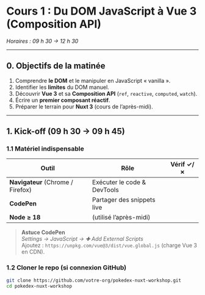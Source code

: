 # Cours 1 : Du DOM JavaScript à Vue 3 (Composition API)  
_Horaires : 09 h 30 → 12 h 30_

---

## 0. Objectifs de la matinée
1. Comprendre **le DOM** et le manipuler en JavaScript « vanilla ».
2. Identifier les **limites** du DOM manuel.
3. Découvrir **Vue 3** et sa **Composition API** (`ref`, `reactive`, `computed`, `watch`).
4. Écrire un **premier composant réactif**.
5. Préparer le terrain pour **Nuxt 3** (cours de l’après-midi).

---

## 1. Kick-off (09 h 30 → 09 h 45)

### 1.1 Matériel indispensable
| Outil | Rôle | Vérif ✓/✗ |
|-------|------|-----------|
| **Navigateur** (Chrome / Firefox) | Exécuter le code & DevTools |   |
| **CodePen** | Partager des snippets live |   |
| **Node ≥ 18** | (utilisé l’après-midi) |   |

> **Astuce CodePen**  
> _Settings → JavaScript → ✚ Add External Scripts_  
> Ajoutez : `https://unpkg.com/vue@3/dist/vue.global.js` (charge Vue 3 en CDN).

### 1.2 Cloner le repo (si connexion GitHub)
```bash
git clone https://github.com/votre-org/pokedex-nuxt-workshop.git
cd pokedex-nuxt-workshop
